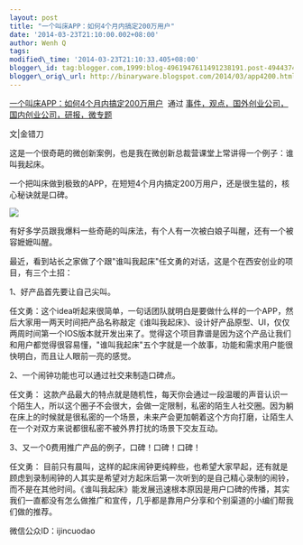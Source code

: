 ```yaml
--- 
layout: post 
title: "一个叫床APP：如何4个月内搞定200万用户" 
date: '2014-03-23T21:10:00.002+08:00' 
author: Wenh Q
tags:
modified\_time: '2014-03-23T21:10:33.405+08:00' 
blogger\_id: tag:blogger.com,1999:blog-4961947611491238191.post-4944374263066683326
blogger\_orig\_url: http://binaryware.blogspot.com/2014/03/app4200.html
---
```

[一个叫床APP：如何4个月内搞定200万用户](http://www.kuailiyu.com/article/8887.html)  通过
[事件，观点，国外创业公司，国内创业公司，研报，微专题](http://www.kuailiyu.com/)





文|金错刀



这是一个很奇葩的微创新案例，也是我在微创新总裁营课堂上常讲得一个例子：谁叫我起床。



一个把叫床做到极致的APP，在短短4个月内搞定200万用户，还是很生猛的，核心秘诀就是口碑。



![](https://images-blogger-opensocial.googleusercontent.com/gadgets/proxy?url=http%3A%2F%2Fwww.kuailiyu.com%2Fuploadfile%2F2014%2F0321%2F20140321110021348.jpg&container=blogger&gadget=a&rewriteMime=image%2F*)



有好多学员跟我爆料一些奇葩的叫床法，有个人有一次被白娘子叫醒，还有一个被容嬷嬷叫醒。



最近，看到站长之家做了个跟"谁叫我起床"任文勇的对话，这是个在西安创业的项目，有三个土招：



1、好产品首先要让自己尖叫。



任文勇：这个idea听起来很简单，一句话团队就明白是要做什么样的一个APP，然后大家用一两天时间把产品名称敲定《谁叫我起床》、设计好产品原型、UI，仅仅两周时间第一个IOS版本就开发出来了。觉得这个项目靠谱是因为这个产品让我们和用户都觉得很容易懂，"谁叫我起床"五个字就是一个故事，功能和需求用户能很快明白，而且让人眼前一亮的感觉。



2、一个闹钟功能也可以通过社交来制造口碑点。



任文勇：
这款产品最大的特点就是随机性，每天你会通过一段温暖的声音认识一个陌生人，所以这个圈子不会很大，会做一定限制，私密的陌生人社交圈。因为躺在床上的时候就是很私密的一个场景，未来产会更加朝着这个方向打磨，让陌生人在一个对双方来说都很私密不被外界打扰的场景下交友互动。



3、又一个0费用推广产品的例子，口碑！口碑！口碑！



任文勇：
目前只有晨叫，这样的起床闹钟更纯粹些，也希望大家早起，还有就是顾虑到录制闹钟的人其实是希望对方起床后第一次听到的是自己精心录制的闹铃，而不是在其他时间。《谁叫我起床》能发展迅速根本原因是用户口碑的传播，其实我们一直都没有怎么做推广和宣传，几乎都是靠用户分享和个别渠道的小编们帮我们做的推荐。



微信公众ID：ijincuodao
